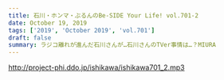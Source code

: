 ```yaml
---
title: 石川・ホンマ・ぶるんのBe-SIDE Your Life! vol.701-2
date: October 19, 2019
tags: ['2019', 'October 2019', 'vol.701']
draft: false
summary: ラジコ離れが進んだ石川さんが…石川さんのTVer事情は…？MIURA
---
```


http://project-phi.ddo.jp/ishikawa/ishikawa701_2.mp3
